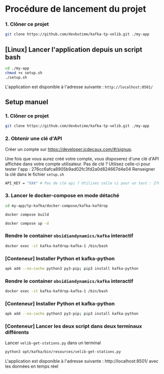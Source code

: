 # Procédure de lancement du projet

### 1. Clôner ce projet

```bash
git clone https://github.com/devbutime/kafka-tp-velib.git ./my-app
```

## [Linux] Lancer l'application depuis un script bash

```bash
cd ./my-app
chmod +x setup.sh
./setup.sh
```

L'application est disponible à l'adresse suivante : `http://localhost:8501/`

## Setup manuel

### 1. Clôner ce projet

```bash
git clone https://github.com/devbutime/kafka-tp-velib.git ./my-app
```

### 2. Obtenir une clé d'API

Créer un compte sur https://developer.jcdecaux.com/#/signup.

Une fois que vous aurez créé votre compte, vous disposerez d'une clé d'API affichée dans votre compte utilisateur.
Pas de clé ? Utilisez celle-ci pour tester l'app : 276cc6afca8905b9ad02fc3fd2a0d824667d4e04
Renseigner la clé dans le fichier `setup.sh`

```bash
API_KEY = "XXX" # Pas de clé api ? Utilisez celle ci pour un test : 276cc6afca8905b9ad02fc3fd2a0d824667d4e04

```

### 3. Lancer le docker-compose en mode détaché

```bash
cd my-app/tp-kafka/docker-compose/kafka-kafdrop
```

```bash
docker compose build
```

```bash
docker compose up -d
```

### Rendre le container `obsidiandynamics/kafka` interactif

```bash
docker exec -it kafka-kafdrop-kafka-1 /bin/bash
```

### [Conteneur] Installer Python et kafka-python

```bash
apk add --no-cache python3 py3-pip; pip3 install kafka-python
```

### Rendre le container `obsidiandynamics/kafka` interactif

```bash
docker exec -it kafka-kafdrop-kafka-1 /bin/bash
```

### [Conteneur] Installer Python et kafka-python

```bash
apk add --no-cache python3 py3-pip; pip3 install kafka-python
```

### [Conteneur] Lancer les deux script dans deux terminaux différents

Lancer `velib-get-stations.py` dans un terminal

```bash
python3 opt/kafka/bin/resources/velib-get-stations.py
```

L'application est disponible à l'adresse suivante : http://localhost:8501/ avec les données en temps réel
